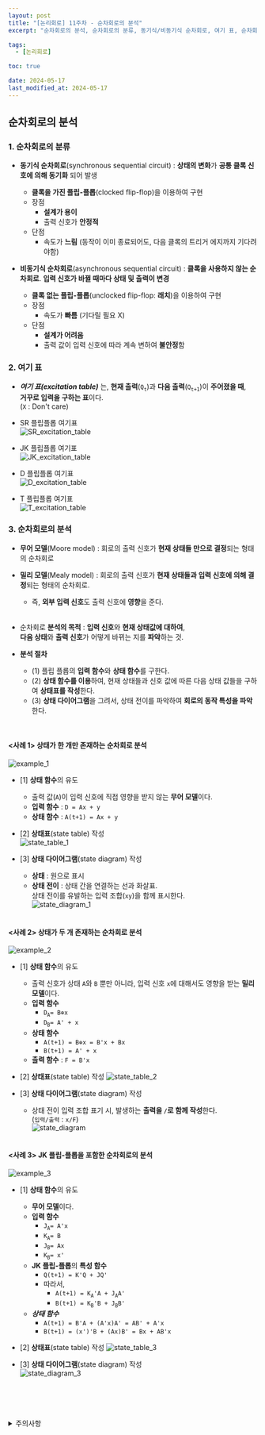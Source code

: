 ```yaml
---
layout: post
title: "[논리회로] 11주차 - 순차회로의 분석"
excerpt: "순차회로의 분석, 순차회로의 분류, 동기식/비동기식 순차회로, 여기 표, 순차회로의 분석, 무어 모델, 밀리 모델, 순차회로 분석 예제"

tags:
  - [논리회로]

toc: true

date: 2024-05-17
last_modified_at: 2024-05-17
---
```

## 순차회로의 분석
### 1. 순차회로의 분류
- **동기식 순차회로**(synchronous sequential circuit) : **상태의 변화**가 **공통 클록 신호에 의해 동기화** 되어 발생  
  - **클록을 가진 플립-플롭**(clocked flip-flop)을 이용하여 구현  
  - 장점
    - **설계가 용이**
    - 출력 신호가 **안정적**
  - 단점
    - 속도가 **느림** (동작이 이미 종료되어도, 다음 클록의 트리거 에지까지 기다려야함)

- **비동기식 순차회로**(asynchronous sequential circuit) : **클록을 사용하지 않는 순차회로**. **입력 신호가 바뀔 때마다 상태 및 출력이 변경**  
  - **클록 없는 플립-플롭**(unclocked flip-flop: **래치**)을 이용하여 구현  
  - 장점
    - 속도가 **빠름** (기다릴 필요 X)
  - 단점
    - **설계가 어려움**
    - 출력 값이 입력 신호에 따라 계속 변하여 **불안정**함  

### 2. 여기 표
- ***여기 표(excitation table)*** 는, **현재 출력**(`Q`<sub>`t`</sub>)과 **다음 출력**(`Q`<sub>`t+1`</sub>)이 **주어졌을 때**,  
**거꾸로 입력을 구하는 표**이다.  
(`X` : Don't care)

- SR 플립플롭 여기표  
![SR_excitation_table][def]
- JK 플립플롭 여기표  
![JK_excitation_table][def2]
- D 플립플롭 여기표  
![D_excitation_table][def3]
- T 플립플롭 여기표  
![T_excitation_table][def4]

### 3. 순차회로의 분석  
- **무어 모델**(Moore model) : 회로의 출력 신호가 **현재 상태들 만으로 결정**되는 형태의 순차회로  

- **밀리 모델**(Mealy model) : 회로의 출력 신호가 **현재 상태들과 입력 신호에 의해 결정**되는 형태의 순차회로.  
  - 즉, **외부 입력 신호**도 출력 신호에 **영향**을 준다.  

  <br>

- 순차회로 **분석의 목적** : **입력 신호**와 **현재 상태값에 대하여**,  
**다음 상태**와 **출력 신호**가 어떻게 바뀌는 지를 **파악**하는 것.  

- **분석 절차**
  - (1) 플립 플롭의 **입력 함수**와 **상태 함수**를 구한다.
  - (2) **상태 함수를 이용**하여, 현재 상태들과 신호 값에 따른 다음 상태 값들을 구하여 **상태표를 작성**한다.  
  - (3) **상태 다이어그램**을 그려서, 상태 전이를 파악하여 **회로의 동작 특성을 파악**한다.  

<br>

#### <사례 1> 상태가 한 개만 존재하는 순차회로 분석  
![example_1][def5]  

- [1] **상태 함수**의 유도
  - 출력 값(`A`)이 입력 신호에 직접 영향을 받지 않는 **무어 모델**이다.
  - **입력 함수** : `D = Ax + y`
  - **상태 함수** : `A(t+1) = Ax + y`  

- [2] **상태표**(state table) 작성  
![state_table_1][def6]

- [3] **상태 다이어그램**(state diagram) 작성  
  - **상태** : 원으로 표시
  - **상태 전이** : 상태 간을 연결하는 선과 화살표.  
  상태 전이를 유발하는 입력 조합(`xy`)을 함께 표시한다.  
  ![state_diagram_1][def7]  

  <br>

#### <사례 2> 상태가 두 개 존재하는 순차회로 분석  
![example_2][def8]

- [1] **상태 함수**의 유도
  - 출력 신호가 상태 `A`와 `B` 뿐만 아니라, 입력 신호 `x`에 대해서도 영향을 받는 **밀리 모델**이다.  
  - **입력 함수**
    - `D`<sub>`A`</sub>`= B⊕x`
    - `D`<sub>`B`</sub>`= A' + x`
  - **상태 함수**
    - `A(t+1) = B⊕x = B'x + Bx`  
    - `B(t+1) = A' + x`  
  - **출력 함수** : `F = B'x`  

- [2] **상태표**(state table) 작성
![state_table_2][def9]  

- [3] **상태 다이어그램**(state diagram) 작성
  - 상태 전이 입력 조합 표기 시, 발생하는 **출력을 `/`로 함께 작성**한다.  
  (`입력/출력` : `x/F`)  
  ![state_diagram][def10]  

  <br>

#### <사례 3> JK 플립-플롭을 포함한 순차회로의 분석
![example_3][def11]  

- [1] **상태 함수**의 유도
  - **무어 모델**이다.  
  - **입력 함수**
    - `J`<sub>`A`</sub>`= A'x`
    - `K`<sub>`A`</sub>`= B`
    - `J`<sub>`B`</sub>`= Ax`
    - `K`<sub>`B`</sub>`= x'`
  - **JK 플립-플롭**의 **특성 함수**  
    - `Q(t+1) = K'Q + JQ'`
    - 따라서,  
      - `A(t+1) = K`<sub>`A`</sub>`'A + J`<sub>`A`</sub>`A'`
      - `B(t+1) = K`<sub>`B`</sub>`'B + J`<sub>`B`</sub>`B'`
  - ***상태 함수***  
    - `A(t+1) = B'A + (A'x)A' = AB' + A'x`
    - `B(t+1) = (x')'B + (Ax)B' = Bx + AB'x`  

- [2] **상태표**(state table) 작성
![state_table_3][def12]  

- [3] **상태 다이어그램**(state diagram) 작성  
![state_diagram_3][def13]

<br>
<br>
<br>
<br>
<details>
<summary>주의사항</summary>
<div markdown="1">

이 포스팅은 강원대학교 허정화 교수님의 논리회로 수업을 들으며 내용을 정리 한 것입니다.  
수업 내용에 대한 저작권은 교수님께 있으니,  
다른 곳으로의 무분별한 내용 복사를 자제해 주세요.

</div>
</details>

[def]: https://i.imgur.com/NitjR40.png
[def2]: https://i.imgur.com/nDCy9Qi.png
[def3]: https://i.imgur.com/uXcZ6A7.png
[def4]: https://i.imgur.com/i9u25lF.png
[def5]: https://i.imgur.com/U3YcuYl.png
[def6]: https://i.imgur.com/Rh44MZT.png
[def7]: https://i.imgur.com/mnenlaB.png
[def8]: https://i.imgur.com/1nj3CxZ.png
[def9]: https://i.imgur.com/ts8R9Em.png
[def10]: https://i.imgur.com/xwRFgAK.png
[def11]: https://i.imgur.com/WORlPme.png
[def12]: https://i.imgur.com/flfd7DK.png
[def13]: https://i.imgur.com/IantjrV.png